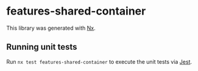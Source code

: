 # features-shared-container

This library was generated with [Nx](https://nx.dev).

## Running unit tests

Run `nx test features-shared-container` to execute the unit tests via [Jest](https://jestjs.io).
